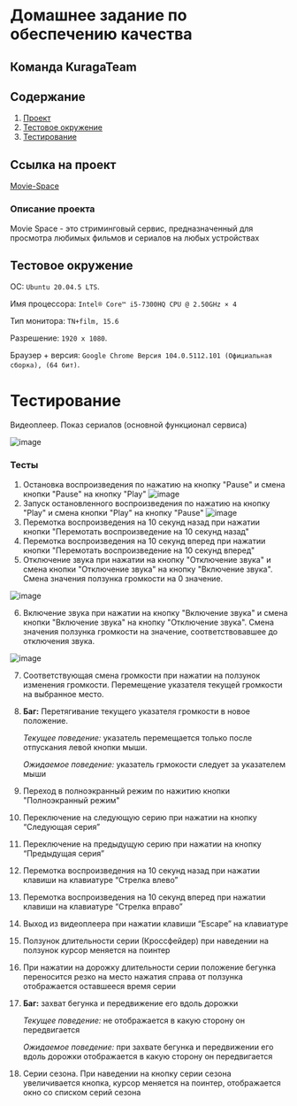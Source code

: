 # Домашнее задание по обеспечению качества
## Команда KuragaTeam

## Содержание

1. [Проект](#ссылка-на-проект)
2. [Тестовое окружение](#тестовое-окружение)
3. [Тестирование](#тестирование)


## Ссылка на проект
[Movie-Space](https://movie-space.ru/)
### Описание проекта
Movie Space -  это стриминговый сервис, предназначенный для просмотра любимых фильмов и сериалов на любых устройствах
## Тестовое окружение
OC: `Ubuntu 20.04.5 LTS`. 

Имя процессора:	`Intel® Core™ i5-7300HQ CPU @ 2.50GHz × 4`

Тип монитора: `TN+film, 15.6`  

Разрешение:	`1920 x 1080`. 

Браузер + версия: `Google Chrome Версия 104.0.5112.101 (Официальная сборка), (64 бит)`. 

# Тестирование
Видеоплеер. Показ сериалов (основной функционал сервиса)

![image](https://user-images.githubusercontent.com/71338063/191306327-f552e6cb-0d34-4982-ae26-9eea54484e64.png)

### Тесты
1. Остановка воспроизведения по нажатию на кнопку "Pause" и смена кнопки "Pause" на кнопку "Play"
![image](https://user-images.githubusercontent.com/71338063/191307480-146873c1-e4c1-415e-9237-659d869b000b.png)
2. Запуск остановленного воспроизведения по нажатию на кнопку "Play" и смена кнопки "Play" на кнопку "Pause"
![image](https://user-images.githubusercontent.com/71338063/191307605-2284ac66-f953-4223-ac41-60055dfcbed9.png)
3. Перемотка воспроизведения на 10 секунд назад при нажатии кнопки "Перемотать воспроизведение на 10 секунд назад"
4. Перемотка воспроизведения на 10 секунд вперед при нажатии кнопки "Перемотать воспроизведение на 10 секунд вперед"
5. Отключение звука при нажатии на кнопку "Отключение звука" и смена кнопки "Отключение звука" на кнопку "Включение звука". Смена значения ползунка громкости на 0 значение.

![image](https://user-images.githubusercontent.com/71338063/191310132-272935ec-51a1-4423-8fd4-fa74e39fd7e4.png)

6. Включение звука при нажатии на кнопку "Включение звука" и смена кнопки "Включение звука" на кнопку "Отключение звука". Смена значения ползунка громкости на значение, соответствовавшее до отключения звука.

![image](https://user-images.githubusercontent.com/71338063/191310107-5c791dcd-da7f-4c52-b281-6df79b771785.png)

7. Соответствующая смена громкости при нажатии на ползунок изменения громкости. Перемещение указателя текущей громкости на выбранное место.
8. **Баг:** Перетягивание текущего указателя громкости в новое положение. 
    
    *Текущее поведение:* указатель перемещается только после отпускания левой кнопки мыши. 
    
    *Ожидаемое поведение:* указатель грмокости следует за указателем мыши
9. Переход в полноэкранный режим по нажитию кнопки "Полноэкранный режим"
10. Переключение на следующую серию при нажатии на кнопку “Следующая серия”
11. Переключение на предыдущую серию при нажатии на кнопку “Предыдущая серия”
12. Перемотка воспроизведения на 10 секунд назад при нажатии клавиши на клавиатуре “Стрелка влево”
13. Перемотка воспроизведения на 10 секунд вперед при нажатии клавиши на клавиатуре “Стрелка вправо”
14. Выход из видеоплеера при нажатии клавиши “Escape” на клавиатуре
15. Ползунок длительности серии (Кроссфейдер) при наведении на ползунок курсор меняется на поинтер
16. При нажатии на дорожку длительности серии положение бегунка переносится резко на место нажатия справа от ползунка отображается оставшееся время серии
17. **Баг:** захват бегунка и передвижение его вдоль дорожки

    *Текущее поведение:* не отображается в какую сторону он передвигается
    
    *Ожидаемое поведение:* при захвате бегунка и передвижении его вдоль дорожки отображается в какую сторону он передвигается
18. Серии сезона. При наведении на кнопку серии сезона увеличивается кнопка, курсор меняется на поинтер, отображается окно со списком серий сезона
